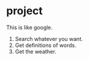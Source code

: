 # project
This is like google.
1. Search whatever you want.
2. Get definitions of words.
3. Get the weather.
